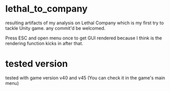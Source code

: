 # lethal_to_company
resulting artifacts of my analysis on Lethal Company which is my first try to tackle Unity game.
any commit'd be welcomed.

Press ESC and open menu once to get GUI rendered because I think is the rendering function kicks in after that.

# tested version
tested with game version v40 and v45 (You can check it in the game's main menu)
